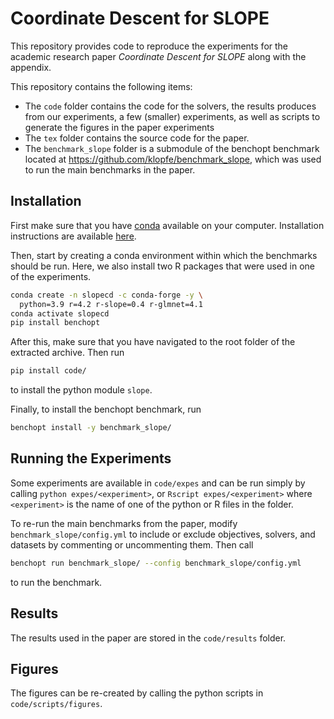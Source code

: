 # Coordinate Descent for SLOPE

This repository provides code to reproduce the experiments for the academic
research paper _Coordinate Descent for SLOPE_ along with the appendix.

This repository contains the following items:

- The `code` folder contains the code for the solvers, the results produces from
  our experiments, a few (smaller) experiments, as well as scripts to generate
  the figures in the paper experiments
- The `tex` folder contains the source code for the paper.
- The `benchmark_slope` folder is a submodule of the benchopt benchmark
  located at <https://github.com/klopfe/benchmark_slope>, which was used
  to run the main benchmarks in the paper.

## Installation

First make sure that you have
[conda](https://conda.io/projects/conda/en/latest/index.html) available on your
computer. Installation instructions are available
[here](https://conda.io/projects/conda/en/latest/user-guide/install/).

Then, start by creating a conda environment within which the benchmarks should
be run. Here, we also install two R packages that were used in one of the
experiments.

```bash
conda create -n slopecd -c conda-forge -y \
  python=3.9 r=4.2 r-slope=0.4 r-glmnet=4.1
conda activate slopecd
pip install benchopt
```

After this, make sure that you have navigated to the root folder of the
extracted archive. Then run

```bash
pip install code/
```

to install the python module `slope`.

Finally, to install the benchopt benchmark, run

```bash
benchopt install -y benchmark_slope/
```

## Running the Experiments

Some experiments are available in `code/expes` and can be run simply by calling
`python expes/<experiment>`, or `Rscript expes/<experiment>` where
`<experiment>` is the name of one of the python or R files in the folder.

To re-run the main benchmarks from the paper, modify `benchmark_slope/config.yml` to
include or exclude objectives, solvers, and datasets by commenting or
uncommenting them. Then call

```bash
benchopt run benchmark_slope/ --config benchmark_slope/config.yml
```

to run the benchmark.

## Results

The results used in the paper are stored in the `code/results` folder.

## Figures

The figures can be re-created by calling the python scripts in
`code/scripts/figures`.

